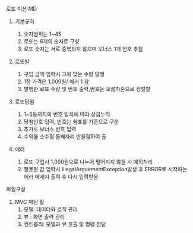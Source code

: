 로또 미션 MD
1. 기본규칙	
	1. 숫자범위는 1~45
	2. 로또는 6개의 숫자로 구성
	3. 로또 숫자는 서로 중복되지 않으며 보너스 1개 번호 추첨

	
2. 로또발
	1. 구입 금액 입력시 그에 맞는 수량 발행
	2. 1장 가격은 1,000원/ 에러 1 참
	3. 발행한 로또 수량 및 번호 출력,번호는 오름차순으로 정렬할 
	
3. 로또당첨
	1. 1~5등까지의 번호 일치에 따라 상금누적
	2. 당첨번호 입력, 번호는 쉼표를 기준으로 구분
	3. 추가로 보너스 번호 입력
	4. 수익률 소수점 둘째자리 반올림하여 출

	
4. 에러
	1. 로또 구입시 1,000원으로 나누어 떨어지지 않을 시 예외처리
	2. 잘못된 값 입력시 IllegalArguementException발생 후 ERROR로 시작하는 에러 메세지 출력 후 다시 입력받음
	
파일구성
1. MVC 패턴 활
	1. 모델: 데이터와 로직 관리
	2. 뷰 : 화면 출력 관리
	3. 컨트롤러: 모델과 뷰 호출 및 명령 전달